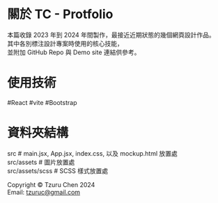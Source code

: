 # 關於 TC - Protfolio

本篇收錄 2023 年到 2024 年間製作，最接近近期狀態的幾個網頁設計作品。  
其中各別標注設計專案時使用的核心技能，  
並附加 GitHub Repo 與 Demo site 連結供參考。

# 使用技術
#React #vite #Bootstrap

# 資料夾結構
src # main.jsx, App.jsx, index.css, 以及 mockup.html 放置處  
src/assets # 圖片放置處  
src/assets/scss # SCSS 樣式放置處  

Copyright © Tzuru Chen 2024  
Email: tzuruc@gmail.com
